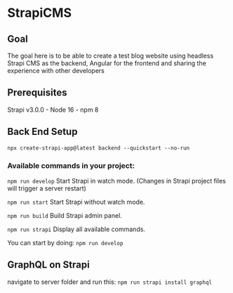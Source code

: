 # StrapiCMS


## Goal
The goal here is to be able to create a test blog website using headless Strapi CMS as the backend, Angular for the frontend and sharing the experience with other developers

## Prerequisites
Strapi v3.0.0 - Node 16 - npm 8

## Back End Setup
 `npx create-strapi-app@latest backend --quickstart --no-run`

### Available commands in your project:

  `npm run develop`
  Start Strapi in watch mode. (Changes in Strapi project files will trigger a server restart)

  `npm run start`
  Start Strapi without watch mode.

  `npm run build`
  Build Strapi admin panel.

  `npm run strapi`
  Display all available commands.

  You can start by doing:
  `npm run develop`

  ## GraphQL on Strapi
  navigate to server folder and run this: 
  `npm run strapi install graphql`

  